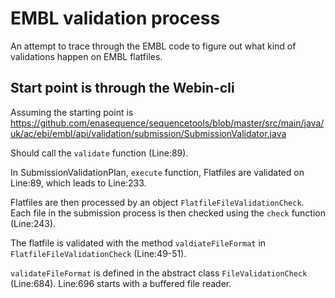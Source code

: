 # EMBL validation process

An attempt to trace through the EMBL code to figure out what kind of validations
happen on EMBL flatfiles.

## Start point is through the Webin-cli

Assuming the starting point is https://github.com/enasequence/sequencetools/blob/master/src/main/java/uk/ac/ebi/embl/api/validation/submission/SubmissionValidator.java

Should call the `validate` function (Line:89).

In SubmissionValidationPlan, `execute` function, Flatfiles are validated on Line:89, which leads to Line:233.

Flatfiles are then processed by an object `FlatfileFileValidationCheck`.
Each file in the submission process is then checked using the `check` function (Line:243).

The flatfile is validated with the method `valdiateFileFormat` in `FlatfileFileValidationCheck` (Line:49-51).

`validateFileFormat` is defined in the abstract class `FileValidationCheck` (Line:684).
Line:696 starts with a buffered file reader.

